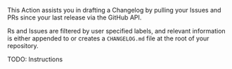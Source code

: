 This Action assists you in drafting a Changelog by pulling your Issues and PRs since your last release via the GitHub API.

Rs and Issues are filtered by user specified labels, and relevant information is either appended to or creates a `CHANGELOG.md` file at the root of your repository.

TODO: Instructions
